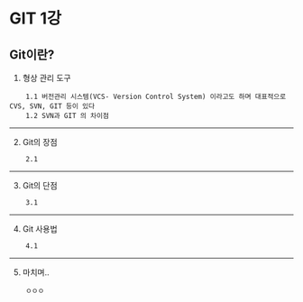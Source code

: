 # GIT 1강 
  ## Git이란?
1. 형상 관리 도구  
```
    1.1 버전관리 시스템(VCS- Version Control System) 이라고도 하며 대표적으로 CVS, SVN, GIT 등이 있다
    1.2 SVN과 GIT 의 차이점 
```
  ----------------

2. Git의 장점
```
    2.1
```
  ----------------

3. Git의 단점
```
    3.1
```
  ----------------

4. Git 사용법
```
    4.1
```
  ----------------

5. 마치며..
```
    ㅇㅇㅇ  
```
